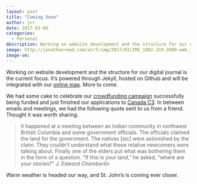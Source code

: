 ```yaml
---
layout: post
title: "Coming Soon"
author: jcr
date: 2017-03-06
categories:
  - Personal
description: Working on website development and the structure for our digital journal is the current focus. It’s powered through Jekyll, hosted on Github and will be integrated with our online map.
image: http://jonathonreed.com/atrf/img/2017/03/IMG_1082-JCR-2000-web.jpg
image-sm:
---
```

Working on website development and the structure for our digital journal is the current focus. It&rsquo;s powered through Jekyll, hosted on Github and will be integrated with our <a href="http://jonathonreed.com/adventure/atrf">online map</a>. More to come.

We had some cake to celebrate our <a href="https://www.kickstarter.com/projects/asadch/as-the-raven-flies-cross-canada-cycle-tour/">crowdfunding campaign</a> successfully being funded and just finished our applications to <a href="https://canadac3.ca">Canada C3</a>. In between emails and meetings, we had the following quote sent to us from a friend. Thought it was worth sharing.

<blockquote>It happened at a meeting between an Indian community in northwest British Columbia and some government officials. The officials claimed the land for the government. The natives [sic] were astonished by the claim. They couldn&rsquo;t understand what these relative newcomers were talking about. Finally one of the elders put what was bothering them in the form of a question. &ldquo;If this is your land,&rdquo; he asked, &ldquo;where are your stories?&rdquo; <cite>J. Edward Chamberlin</cite></blockquote>

Warm weather is headed our way, and St. John&rsquo;s is coming ever closer.
